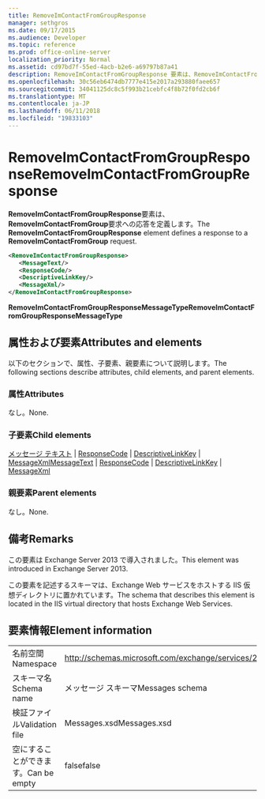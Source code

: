 ```yaml
---
title: RemoveImContactFromGroupResponse
manager: sethgros
ms.date: 09/17/2015
ms.audience: Developer
ms.topic: reference
ms.prod: office-online-server
localization_priority: Normal
ms.assetid: cd97bd7f-55ed-4acb-b2e6-a69797b87a41
description: RemoveImContactFromGroupResponse 要素は、RemoveImContactFromGroup 要求への応答を定義します。
ms.openlocfilehash: 30c56eb6474db7777e415e2017a293880faee657
ms.sourcegitcommit: 34041125dc8c5f993b21cebfc4f8b72f0fd2cb6f
ms.translationtype: MT
ms.contentlocale: ja-JP
ms.lasthandoff: 06/11/2018
ms.locfileid: "19833103"
---
```

# <a name="removeimcontactfromgroupresponse"></a><span data-ttu-id="62503-103">RemoveImContactFromGroupResponse</span><span class="sxs-lookup"><span data-stu-id="62503-103">RemoveImContactFromGroupResponse</span></span>

<span data-ttu-id="62503-104">**RemoveImContactFromGroupResponse**要素は、 **RemoveImContactFromGroup**要求への応答を定義します。</span><span class="sxs-lookup"><span data-stu-id="62503-104">The **RemoveImContactFromGroupResponse** element defines a response to a **RemoveImContactFromGroup** request.</span></span> 
  
```XML
<RemoveImContactFromGroupResponse>
   <MessageText/>
   <ResponseCode/>
   <DescriptiveLinkKey/>
   <MessageXml/>
</RemoveImContactFromGroupResponse>
```

 <span data-ttu-id="62503-105">**RemoveImContactFromGroupResponseMessageType**</span><span class="sxs-lookup"><span data-stu-id="62503-105">**RemoveImContactFromGroupResponseMessageType**</span></span>
## <a name="attributes-and-elements"></a><span data-ttu-id="62503-106">属性および要素</span><span class="sxs-lookup"><span data-stu-id="62503-106">Attributes and elements</span></span>

<span data-ttu-id="62503-107">以下のセクションで、属性、子要素、親要素について説明します。</span><span class="sxs-lookup"><span data-stu-id="62503-107">The following sections describe attributes, child elements, and parent elements.</span></span>
  
### <a name="attributes"></a><span data-ttu-id="62503-108">属性</span><span class="sxs-lookup"><span data-stu-id="62503-108">Attributes</span></span>

<span data-ttu-id="62503-109">なし。</span><span class="sxs-lookup"><span data-stu-id="62503-109">None.</span></span>
  
### <a name="child-elements"></a><span data-ttu-id="62503-110">子要素</span><span class="sxs-lookup"><span data-stu-id="62503-110">Child elements</span></span>

<span data-ttu-id="62503-111">[メッセージ テキスト](messagetext.md) | [ResponseCode](responsecode.md) | [DescriptiveLinkKey](descriptivelinkkey.md) | [MessageXml](messagexml.md)</span><span class="sxs-lookup"><span data-stu-id="62503-111">[MessageText](messagetext.md) | [ResponseCode](responsecode.md) | [DescriptiveLinkKey](descriptivelinkkey.md) | [MessageXml](messagexml.md)</span></span>
  
### <a name="parent-elements"></a><span data-ttu-id="62503-112">親要素</span><span class="sxs-lookup"><span data-stu-id="62503-112">Parent elements</span></span>

<span data-ttu-id="62503-113">なし。</span><span class="sxs-lookup"><span data-stu-id="62503-113">None.</span></span>
  
## <a name="remarks"></a><span data-ttu-id="62503-114">備考</span><span class="sxs-lookup"><span data-stu-id="62503-114">Remarks</span></span>

<span data-ttu-id="62503-115">この要素は Exchange Server 2013 で導入されました。</span><span class="sxs-lookup"><span data-stu-id="62503-115">This element was introduced in Exchange Server 2013.</span></span>
  
<span data-ttu-id="62503-116">この要素を記述するスキーマは、Exchange Web サービスをホストする IIS 仮想ディレクトリに置かれています。</span><span class="sxs-lookup"><span data-stu-id="62503-116">The schema that describes this element is located in the IIS virtual directory that hosts Exchange Web Services.</span></span>
  
## <a name="element-information"></a><span data-ttu-id="62503-117">要素情報</span><span class="sxs-lookup"><span data-stu-id="62503-117">Element information</span></span>

|||
|:-----|:-----|
|<span data-ttu-id="62503-118">名前空間</span><span class="sxs-lookup"><span data-stu-id="62503-118">Namespace</span></span>  <br/> |http://schemas.microsoft.com/exchange/services/2006/messages  <br/> |
|<span data-ttu-id="62503-119">スキーマ名</span><span class="sxs-lookup"><span data-stu-id="62503-119">Schema name</span></span>  <br/> |<span data-ttu-id="62503-120">メッセージ スキーマ</span><span class="sxs-lookup"><span data-stu-id="62503-120">Messages schema</span></span>  <br/> |
|<span data-ttu-id="62503-121">検証ファイル</span><span class="sxs-lookup"><span data-stu-id="62503-121">Validation file</span></span>  <br/> |<span data-ttu-id="62503-122">Messages.xsd</span><span class="sxs-lookup"><span data-stu-id="62503-122">Messages.xsd</span></span>  <br/> |
|<span data-ttu-id="62503-123">空にすることができます。</span><span class="sxs-lookup"><span data-stu-id="62503-123">Can be empty</span></span>  <br/> |<span data-ttu-id="62503-124">false</span><span class="sxs-lookup"><span data-stu-id="62503-124">false</span></span>  <br/> |
   

